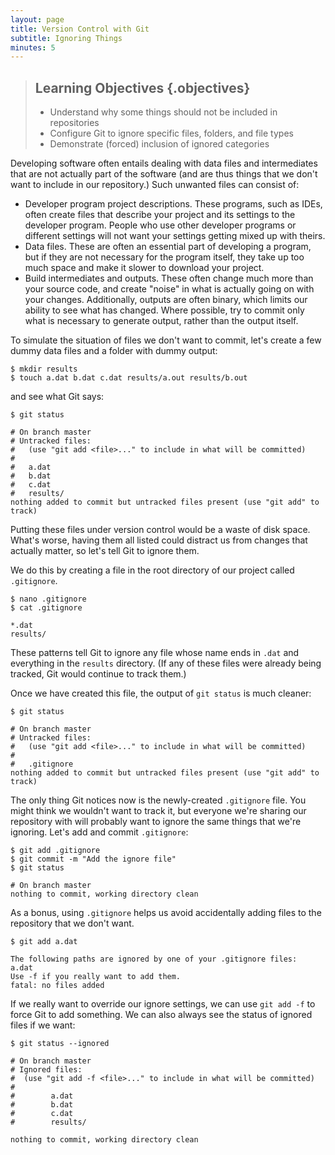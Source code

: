 ```yaml
---
layout: page
title: Version Control with Git
subtitle: Ignoring Things
minutes: 5
---
```

> ## Learning Objectives {.objectives}
> 
> *   Understand why some things should not be included in repositories
> *   Configure Git to ignore specific files, folders, and file types
> *   Demonstrate (forced) inclusion of ignored categories

Developing software often entails dealing with data files and intermediates that
are not actually part of the software (and are thus things that we don't want to
include in our repository.)  Such unwanted files can consist of:

 * Developer program project descriptions.  These programs, such as IDEs,
often create files that describe your project and its settings to the developer
program.  People who use other developer programs or different settings will not
want your settings getting mixed up with theirs.
 * Data files.  These are often an essential part of developing a program, but if
they are not necessary for the program itself, they take up too much space and
make it slower to download your project.
 * Build intermediates and outputs.  These often change much more than your
source code, and create "noise" in what is actually going on with your changes.
Additionally, outputs are often binary, which limits our ability to see what has
changed.  Where possible, try to commit only what is necessary to generate
output, rather than the output itself.

To simulate the situation of files we don't want to commit, let's create a few
dummy data files and a folder with dummy output:

~~~ {.bash}
$ mkdir results
$ touch a.dat b.dat c.dat results/a.out results/b.out
~~~

and see what Git says:

~~~ {.bash}
$ git status
~~~
~~~ {.output}
# On branch master
# Untracked files:
#   (use "git add <file>..." to include in what will be committed)
#
#	a.dat
#	b.dat
#	c.dat
#	results/
nothing added to commit but untracked files present (use "git add" to track)
~~~

Putting these files under version control would be a waste of disk space.
What's worse, having them all listed could distract us from changes that
actually matter, so let's tell Git to ignore them.

We do this by creating a file in the root directory of our project called
`.gitignore`.

~~~ {.bash}
$ nano .gitignore
$ cat .gitignore
~~~
~~~ {.output}
*.dat
results/
~~~

These patterns tell Git to ignore any file whose name ends in `.dat` and
everything in the `results` directory.  (If any of these files were already
being tracked, Git would continue to track them.)

Once we have created this file, the output of `git status` is much cleaner:

~~~ {.bash}
$ git status
~~~
~~~ {.output}
# On branch master
# Untracked files:
#   (use "git add <file>..." to include in what will be committed)
#
#	.gitignore
nothing added to commit but untracked files present (use "git add" to track)
~~~

The only thing Git notices now is the newly-created `.gitignore` file.  You
might think we wouldn't want to track it, but everyone we're sharing our
repository with will probably want to ignore the same things that we're
ignoring.  Let's add and commit `.gitignore`:

~~~ {.bash}
$ git add .gitignore
$ git commit -m "Add the ignore file"
$ git status
~~~
~~~ {.output}
# On branch master
nothing to commit, working directory clean
~~~

As a bonus, using `.gitignore` helps us avoid accidentally adding files to the
repository that we don't want.

~~~ {.bash}
$ git add a.dat
~~~
~~~ {.output}
The following paths are ignored by one of your .gitignore files:
a.dat
Use -f if you really want to add them.
fatal: no files added
~~~

If we really want to override our ignore settings, we can use `git add -f` to
force Git to add something.  We can also always see the status of ignored files
if we want:

~~~ {.bash}
$ git status --ignored
~~~
~~~ {.output}
# On branch master
# Ignored files:
#  (use "git add -f <file>..." to include in what will be committed)
#
#        a.dat
#        b.dat
#        c.dat
#        results/

nothing to commit, working directory clean
~~~
